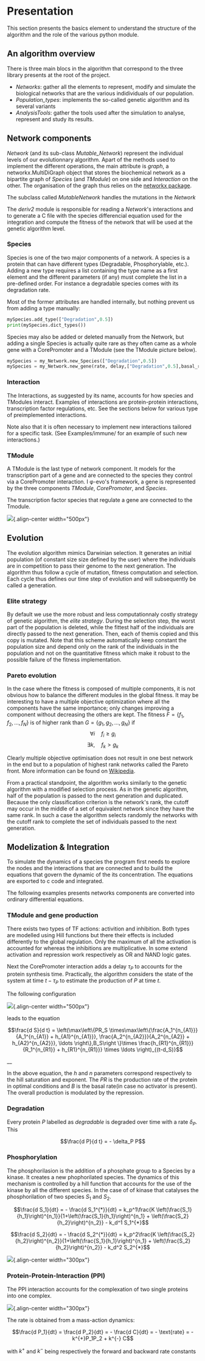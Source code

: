 Presentation
============

This section presents the basics element to understand the structure of the algorithm and
the role of the various python module.

## An algorithm overview

There is three main blocs in the algorithm that correspond to the three library presents
at the root of the project.

- *Networks*: gather all the elements to represent, modify and simulate the biological
networks that are the various indidividuals of our population.
- *Population_types*: implements the so-called genetic algorithm and its several variants
- *AnalysisTools*: gather the tools used after the simulation to analyse, represent and
study its results.

## Network components

*Network* (and its sub-class *Mutable_Network*) represent the individual levels of our
evolutionnary algorithm. Apart of the methods used to implement the different operations,
the main attribute is *graph*, a networkx.MultiDiGraph object that stores the biochemical
network as a bipartite graph of *Species* (and *TModule*) on one side and *Interaction* on
the other. The organisation of the graph thus relies on the [networkx
package](https://networkx.github.io/).

The subclass called *MutableNetwork* handles the mutations in the *Network*

The *deriv2* module is responsible for reading a *Network*'s  interactions and to generate a C file with the species differencial equation used for the integration and compute the fitness of
the network that will be used at the genetic algorithm level.

### Species

Species is one of the two major components of a network. A species is a protein that can
have different types (Degradable, Phosphorylable, etc.). Adding a new type requires a list
containing the type name as a first element and the different parameters (if any) must
complete the list in a pre-defined order. For instance a degradable species comes with its
degradation rate.

Most of the former attributes are handled internally, but nothing prevent us from adding a type manually:

``` python
mySpecies.add_type(["Degradation",0.5])
print(mySpecies.dict_types())
```

Species may also be added or deleted manually from the Network, but adding a single Species
is actually quite rare as they often came as a whole gene with a CorePromoter and a TModule
(see the TModule picture below).

``` python
mySpecies = my_Network.new_Species(["Degradation",0.5])
mySpecies = my_Network.new_gene(rate, delay,["Degradation",0.5],basal_rate)
```

### Interaction

The Interactions, as suggested by its name, accounts for how species and TModules
interact. Examples of interactions are protein-protein interactions, transcription factor
regulations, etc. See the sections below for various type of preimplemented interactions.

Note also that it is often necessary to implement new interactions tailored for
a specific task. (See Examples/immune/ for an example of such new interactions.)

### TModule

A TModule is the last type of network component. It models for the transcription part of a gene and are connected to the species they control via a CorePromoter interaction. I φ-evo's framework, a gene is represented by the three components *TModule*, *CorePromoter*, and *Species*.

The transcription factor species that regulate a gene are connected to the Tmodule.

![](TModule.svg){.align-center width="500px"}

## Evolution

The evolution algorithm mimics Darwinian selection. It generates an initial population (of constant size size defined by the user) where the individuals are in competition to pass their genome to the next generation.
The algorithm thus follow a cycle of mutation, fitness computation and selection. Each cycle
thus defines our time step of evolution and will subsequently be called a generation.

### Elite strategy

By default we use the more robust and less computationnaly costly strategy of genetic
algorithm, the *elite strategy*. During the selection step, the worst part of the
population is deleted, while the fittest half of the individuals are directly passed to
the next generation. Then, each of themis copied and this copy is mutated. Note that this
scheme automatically keep constant the population size and depend only on the rank of the
individuals in the population and not on the quantitative fitness which make it robust to
the possible failure of the fitness implementation.

### Pareto evolution

In the case where the fitness is composed of multiple components, it is not obvious how to balance the different modules in the global fitness. It may be interesting to have a multiple objective optimization where all the components have the same importance; only changes improving a component without decreasing the others are kept. The fitness $F = \{f_1,f_2,...,f_N\}$ is of higher rank than $G = \{g_1,g_2,...,g_N\}$ if
$$\forall i\quad f_i\geq g_i$$
$$\exists k,\quad f_k>g_k$$

Clearly multiple objective optimisation does not result in one best network in the end but to a population of highest rank networks called the Pareto front. More information can be found on [Wikipedia](https://en.wikipedia.org/wiki/Multi-objective_optimization).

From a practical standpoint, the algorithm works similarly to the genetic algorithm with a modified selection process. As in the genetic algorithm, half of the population is passed to the next generation and duplicated. Because the only classification criterion is the network's rank, the cutoff may occur in the middle of a set of equivalent network since they have the same rank. In such a case the algorithm selects randomly the networks with the cutoff rank to complete the set of individuals passed to the next generation.

## Modelization & Integration

To simulate the dynamics of a species the program first needs to
explore the nodes and the interactions that are connected and to build the equations that govern the dynamic of the its concentration. The equations are exported to c code and integrated.

The following examples presents networks components are converted into ordinary differential equations.

### TModule and gene production

There exists two types of TF actions: activition and inhibition. Both types are modelled using Hill functions but there their effects is included differently to the global regulation. Only the maximum of all the activation is accounted for whereas the inhibitions are multiplicative. In some extend activation and repression work respectively as OR and NAND logic gates.

Next the CorePromoter interaction adds a delay $\tau_P$ to accounts for
the protein synthesis time. Practically, the algorithm considers the
state of the system at time $t-\tau_P$ to estimate the production of $P$
at time $t$.

The following configuration

![](TFHill_interaction.svg){.align-center width="500px"}

leads to the equation

$$\frac{d S}{d t} = \left(\max\left\{PR_S \times\max\left\{\frac{A_1^{n_{A1}}}{A_1^{n_{A1}} + h_{A1}^{n_{A1}}}, \frac{A_2^{n_{A2}}}{A_2^{n_{A2}} + h_{A2}^{n_{A2}}}, \ldots \right\},B_S\right \}\times \frac{h_{R1}^{n_{R1}}}{R_1^{n_{R1}} + h_{R1}^{n_{R1}}} \times \ldots \right)_{(t-d_S)}$$

__

In the above equation, the $h$ and $n$ parameters correspond
respectively to the hill saturation and exponent. The $PR$ is the
production rate of the protein in optimal conditions and $B$ is the
basal rate(in case no activator is present). The overall production is
modulated by the repression.

### Degradation

Every protein $P$ labelled as *degradable* is degraded over time with a
rate $\delta_P$. This

$$\frac{d P}{d t} =  - \delta_P P$$

### Phosphorylation

The phosphorilasion is the addition of a phosphate group to a Species by
a kinase. It creates a new phophorilated species. The dynamics of this
mechanism is controlled by a hill function that accounts for the use of
the kinase by all the different species. In the case of of kinase that
catalyses the phosphorilation of two species $S_1$ and $S_2$.

$$\frac{d S_1}{dt} = - \frac{d S_1^{*}}{dt} = k_p^1\frac{K \left(\frac{S_1}{h_1}\right)^{n_1}}{1+\left(\frac{S_1}{h_1}\right)^{n_1} + \left(\frac{S_2}{h_2}\right)^{n_2}} - k_d^1 S_1^{*}$$

$$\frac{d S_2}{dt} = - \frac{d S_2^{*}}{dt} = k_p^2\frac{K \left(\frac{S_2}{h_2}\right)^{n_2}}{1+\left(\frac{S_1}{h_1}\right)^{n_1} + \left(\frac{S_2}{h_2}\right)^{n_2}} - k_d^2 S_2^{*}$$


![](Phospho_interaction.svg){.align-center width="300px"}

### Protein-Protein-Interaction (PPI)

The PPI interaction accounts for the complexation of two single proteins
into one complex.

![](PPI_interaction.svg){.align-center width="300px"}

The rate is obtained from a mass-action dynamics:

$$\frac{d P_1}{dt} = \frac{d P_2}{dt} = - \frac{d C}{dt} = - \text{rate} = - k^{+}P_1P_2 + k^{-} C$$

with $k^{+}$ and $k^{-}$ being respectively the forward and backward
rate constants
